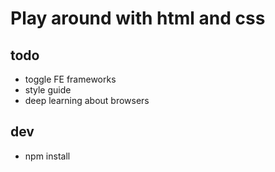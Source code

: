 # Play around with html and css

## todo
* toggle FE frameworks
* style guide
* deep learning about browsers


## dev
* npm install